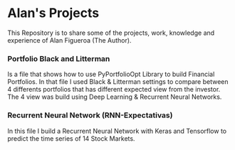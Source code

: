 # Alan's Projects
This Repository is to share some of the projects, work, knowledge and experience of Alan Figueroa (The Author). 

### Portfolio Black and Litterman
Is a file that shows how to use PyPortfolioOpt Library to build Financial Portfolios. In that file I used Black & Litterman settings to compare between 4 differents portfolios that has different expected view from the investor. The 4 view was build using Deep Learning & Recurrent Neural Networks.


### Recurrent Neural Network (RNN-Expectativas)
In this file I build a Recurrent Neural Network with Keras and Tensorflow to predict the time series of 14 Stock Markets. 

